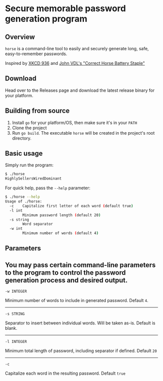 # Secure memorable password generation program

## Overview

`horse` is a command-line tool to easily and securely generate long, safe, easy-to-remember passwords.

Inspired by [XKCD 936](https://xkcd.com/936/)
and [John VDL's "Correct Horse Battery Staple"](https://bitbucket.org/jvdl/correcthorsebatterystaple)

## Download

Head over to the Releases page and download the latest release binary for your platform.

## Building from source

1. Install `go` for your platform/OS, then make sure it's in your `PATH`
2. Clone the project
3. Run `go build`. The executable `horse` will be created in the project's root directory.

## Basic usage

Simply run the program:

```bash
$ ./horse 
HighlySellersWiredDominant
```

For quick help, pass the `--help` parameter:

```bash
$ ./horse --help
Usage of ./horse:
  -c	Capitalize first letter of each word (default true)
  -l int
    	Minimum password length (default 20)
  -s string
    	Word separator
  -w int
    	Minimum number of words (default 4)

```

## Parameters

You may pass certain command-line parameters to the program to control
the password generation process and desired output.
---

    -w INTEGER

Minimum number of words to include in generated password. Default `4`.

---

    -s STRING

Separator to insert between individual words. Will be taken as-is. Default is blank.

---

    -l INTEGER

Minimum total length of password, including separator if defined. Default `20`

---
    -c

Capitalize each word in the resulting password. Default `true`

